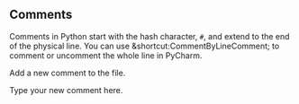 ## Comments

Comments in Python start with the hash character, `#`, and extend to the end of the physical line. You can use &shortcut:CommentByLineComment; to comment or uncomment the whole line in PyCharm.  
  
Add a new comment to the file.  

<div class="hint">
  Type your new comment here.
</div>
